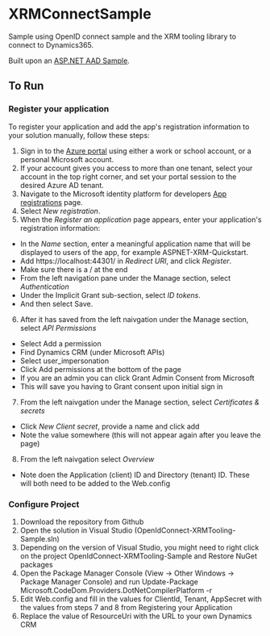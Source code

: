 # XRMConnectSample
 
 Sample using OpenID connect sample and the XRM tooling library to connect to Dynamics365. 
 
 Built upon an [ASP.NET AAD Sample](https://docs.microsoft.com/en-us/azure/active-directory/develop/quickstart-v2-aspnet-webapp).
 
 ## To Run
 
 ### Register your application
 
To register your application and add the app's registration information to your solution manually, follow these steps:

1. Sign in to the [Azure portal](https://portal.azure.com) using either a work or school account, or a personal Microsoft account.
2. If your account gives you access to more than one tenant, select your account in the top right corner, and set your portal session to the desired Azure AD tenant.
3. Navigate to the Microsoft identity platform for developers [App registrations](https://go.microsoft.com/fwlink/?linkid=2083908) page.
4. Select *New registration*.
5. When the *Register an application* page appears, enter your application's registration information:
 * In the *Name* section, enter a meaningful application name that will be displayed to users of the app, for example ASPNET-XRM-Quickstart.
 * Add https://localhost:44301/ in *Redirect URI*, and click *Register*.
  * Make sure there is a / at the end
 * From the left navigation pane under the Manage section, select *Authentication*
  * Under the Implicit Grant sub-section, select *ID tokens*.
  * And then select Save.
6. After it has saved from the left naivgation under the Manage section, select *API Permissions*
 * Select Add a permission 
 * Find Dynamics CRM (under Microsoft APIs)
 * Select user_impersonation
 * Click Add permissions at the bottom of the page
 * If you are an admin you can click Grant Admin Consent from Microsoft
  * This will save you having to Grant consent upon initial sign in
7. From the left naivgation under the Manage section, select *Certificates & secrets*
 * Click *New Client secret*, provide a name and click add
 * Note the value somewhere (this will not appear again after you leave the page)
8. From the left naivgation select *Overview*
 * Note doen the Application (client) ID and Directory (tenant) ID. These will both need to be added to the Web.config

### Configure Project

1. Download the repository from Github
2. Open the solution in Visual Studio (OpenIdConnect-XRMTooling-Sample.sln)
3. Depending on the version of Visual Studio, you might need to right click on the project OpenIdConnect-XRMTooling-Sample and Restore NuGet packages
4. Open the Package Manager Console (View -> Other Windows -> Package Manager Console) and run Update-Package Microsoft.CodeDom.Providers.DotNetCompilerPlatform -r
5. Edit Web.config and fill in the values for ClientId, Tenant, AppSecret with the values from steps 7 and 8 from Registering your Application
6. Replace the value of ResourceUri with the URL to your own Dynamics CRM
